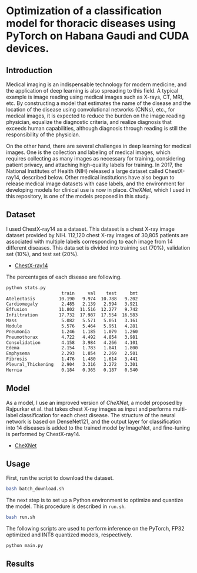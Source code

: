 # Optimization of a classification model for thoracic diseases using PyTorch on Habana Gaudi and CUDA devices.

## Introduction

Medical imaging is an indispensable technology for modern medicine, and the application of deep learning is also spreading to this field. 
A typical example is image reading using medical images such as X-rays, CT, MRI, etc.
By constructing a model that estimates the name of the disease and the location of the disease using convolutional networks (CNNs), etc., for medical images,
it is expected to reduce the burden on the image reading physician, equalize the diagnostic criteria,
and realize diagnosis that exceeds human capabilities, although diagnosis through reading is still the responsibility of the physician.

On the other hand, there are several challenges in deep learning for medical images. 
One is the collection and labeling of medical images, which requires collecting as many images as necessary for training, 
considering patient privacy, and attaching high-quality labels for training. 
In 2017, the National Institutes of Health (NIH) released a large dataset called ChestX-ray14, described below. 
Other medical institutions have also begun to release medical image datasets with case labels, and the environment for developing models for clinical use is now in place. 
*CheXNet*, which I used in this repository, is one of the models proposed in this study.

## Dataset

I used ChestX-ray14 as a dataset. This dataset is a chest X-ray image dataset provided by NIH. 
112,120 chest X-ray images of 30,805 patients are associated with multiple labels corresponding to each image from 14 different diseases. 
This data set is divided into training set (70%), validation set (10%), and test set (20%).

- [ChestX-ray14](https://nihcc.app.box.com/v/ChestXray-NIHCC) 

The percentages of each disease are following.

```bash
python stats.py
                     train     val    test     bmt
Atelectasis         10.190   9.974  10.788   9.202
Cardiomegaly         2.485   2.139   2.594   3.921
Effusion            11.802  11.516  12.277   9.742
Infiltration        17.732  17.987  17.554  16.583
Mass                 5.082   5.571   5.051   3.161
Nodule               5.576   5.464   5.951   4.281
Pneumonia            1.246   1.185   1.079   1.260
Pneumothorax         4.722   4.492   4.854   3.981
Consolidation        4.158   3.984   4.266   4.101
Edema                2.154   1.783   1.841   1.800
Emphysema            2.293   1.854   2.269   2.501
Fibrosis             1.476   1.480   1.614   3.441
Pleural_Thickening   2.904   3.316   3.272   3.301
Hernia               0.184   0.365   0.187   0.540
```

## Model

As a model, I use an improved version of *CheXNet*, a model proposed by Rajpurkar et al. that takes chest X-ray images as input and performs multi-label classification for each chest disease. 
The structure of the neural network is based on DenseNet121, and the output layer for classification into 14 diseases is added to the trained model by ImageNet, and fine-tuning is performed by ChestX-ray14.

- [CheXNet](https://arxiv.org/abs/1711.05225)

## Usage

First, run the script to download the dataset.

```bash
bash batch_download.sh
```

The next step is to set up a Python environment to optimize and quantize the model. This procedure is described in `run.sh`.

```bash
bash run.sh
```

The following scripts are used to perform inference on the PyTorch, FP32 optimized and INT8 quantized models, respectively.

```bash
python main.py
```

## Results

